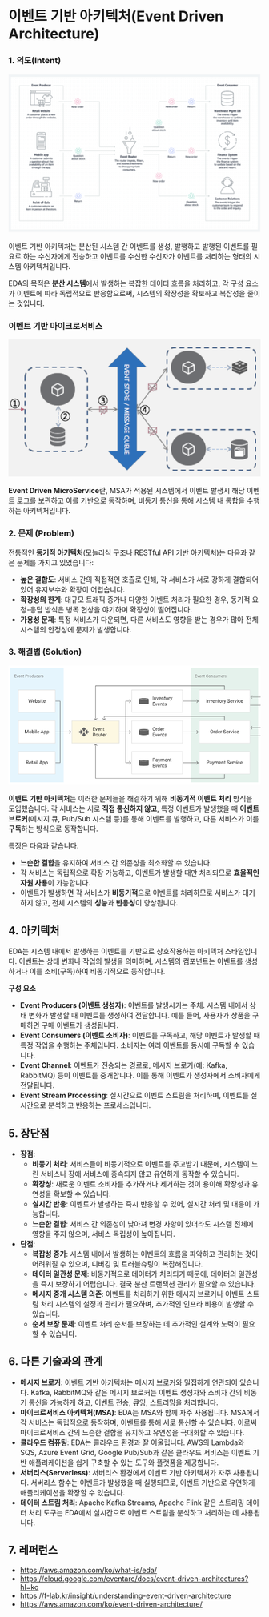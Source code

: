 # 이벤트 기반 아키텍처(Event Driven Architecture)

### 1. 의도(Intent)

![](./image/image1.png)

이벤트 기반 아키텍처는 분산된 시스템 간 이벤트를 생성, 발행하고 발행된 이벤트를 필요로 하는 수신자에게 전송하고 이벤트를 수신한 수신자가 이벤트를 처리하는 형태의 시스템 아키텍처입니다.

EDA의 목적은 **분산 시스템**에서 발생하는 복잡한 데이터 흐름을 처리하고, 각 구성 요소가 이벤트에 따라 독립적으로 반응함으로써, 시스템의 확장성을 확보하고 복잡성을 줄이는 것입니다.

### 이벤트 기반 마이크로서비스

![](./image/image2.png)

**Event Driven MicroService**란,
MSA가 적용된 시스템에서 이벤트 발생시 해당 이벤트 로그를 보관하고 이를 기반으로 동작하며, 비동기 통신을 통해 시스템 내 통합을 수행하는 아키텍처입니다.

### 2. 문제 (Problem)

전통적인 **동기적 아키텍처**(모놀리식 구조나 RESTful API 기반 아키텍처)는 다음과 같은 문제를 가지고 있었습니다:

- **높은 결합도**: 서비스 간의 직접적인 호출로 인해, 각 서비스가 서로 강하게 결합되어 있어 유지보수와 확장이 어렵습니다.
- **확장성의 한계**: 대규모 트래픽 증가나 다양한 이벤트 처리가 필요한 경우, 동기적 요청-응답 방식은 병목 현상을 야기하며 확장성이 떨어집니다.
- **가용성 문제**: 특정 서비스가 다운되면, 다른 서비스도 영향을 받는 경우가 많아 전체 시스템의 안정성에 문제가 발생합니다.

### 3. 해결법 (Solution)

![](./image/image3.png)

**이벤트 기반 아키텍처**는 이러한 문제들을 해결하기 위해 **비동기적 이벤트 처리** 방식을 도입했습니다. 각 서비스는 서로 **직접 통신하지 않고**, 특정 이벤트가 발생했을 때 **이벤트 브로커**(메시지 큐, Pub/Sub 시스템 등)를 통해 이벤트를 발행하고, 다른 서비스가 이를 **구독**하는 방식으로 동작합니다.

특징은 다음과 같습니다.

- **느슨한 결합**을 유지하여 서비스 간 의존성을 최소화할 수 있습니다.
- 각 서비스는 독립적으로 확장 가능하고, 이벤트가 발생할 때만 처리되므로 **효율적인 자원 사용**이 가능합니다.
- 이벤트가 발생하면 각 서비스가 **비동기적**으로 이벤트를 처리하므로 서비스가 대기하지 않고, 전체 시스템의 **성능**과 **반응성**이 향상됩니다.

## 4. 아키텍처

EDA는 시스템 내에서 발생하는 이벤트를 기반으로 상호작용하는 아키텍처 스타일입니다. 이벤트는 상태 변화나 작업의 발생을 의미하며, 시스템의 컴포넌트는 이벤트를 생성하거나 이를 소비(구독)하여 비동기적으로 동작합니다.

**구성 요소**

- **Event Producers (이벤트 생성자)**: 이벤트를 발생시키는 주체. 시스템 내에서 상태 변화가 발생할 때 이벤트를 생성하여 전달합니다. 예를 들어, 사용자가 상품을 구매하면 구매 이벤트가 생성됩니다.
- **Event Consumers (이벤트 소비자)**: 이벤트를 구독하고, 해당 이벤트가 발생할 때 특정 작업을 수행하는 주체입니다. 소비자는 여러 이벤트를 동시에 구독할 수 있습니다.
- **Event Channel**: 이벤트가 전송되는 경로로, 메시지 브로커(예: Kafka, RabbitMQ) 등이 이벤트를 중개합니다. 이를 통해 이벤트가 생성자에서 소비자에게 전달됩니다.
- **Event Stream Processing**: 실시간으로 이벤트 스트림을 처리하며, 이벤트를 실시간으로 분석하고 반응하는 프로세스입니다.

## 5. 장단점

- **장점**:
    - **비동기 처리**: 서비스들이 비동기적으로 이벤트를 주고받기 때문에, 시스템이 느린 서비스나 장애 서비스에 종속되지 않고 유연하게 동작할 수 있습니다.
    - **확장성**: 새로운 이벤트 소비자를 추가하거나 제거하는 것이 용이해 확장성과 유연성을 확보할 수 있습니다.
    - **실시간 반응**: 이벤트가 발생하는 즉시 반응할 수 있어, 실시간 처리 및 대응이 가능합니다.
    - **느슨한 결합**: 서비스 간 의존성이 낮아져 변경 사항이 있더라도 시스템 전체에 영향을 주지 않으며, 서비스 독립성이 높아집니다.
- **단점**:
    - **복잡성 증가**: 시스템 내에서 발생하는 이벤트의 흐름을 파악하고 관리하는 것이 어려워질 수 있으며, 디버깅 및 트러블슈팅이 복잡해집니다.
    - **데이터 일관성 문제**: 비동기적으로 데이터가 처리되기 때문에, 데이터의 일관성을 즉시 보장하기 어렵습니다. 결국 분산 트랜잭션 관리가 필요할 수 있습니다.
    - **메시지 중개 시스템 의존**: 이벤트를 처리하기 위한 메시지 브로커나 이벤트 스트림 처리 시스템의 설정과 관리가 필요하며, 추가적인 인프라 비용이 발생할 수 있습니다.
    - **순서 보장 문제**: 이벤트 처리 순서를 보장하는 데 추가적인 설계와 노력이 필요할 수 있습니다.

## 6. 다른 기술과의 관계

- **메시지 브로커**: 이벤트 기반 아키텍처는 메시지 브로커와 밀접하게 연관되어 있습니다. Kafka, RabbitMQ와 같은 메시지 브로커는 이벤트 생성자와 소비자 간의 비동기 통신을 가능하게 하고, 이벤트 전송, 큐잉, 스트리밍을 처리합니다.
- **마이크로서비스 아키텍처(MSA)**: EDA는 MSA와 함께 자주 사용됩니다. MSA에서 각 서비스는 독립적으로 동작하며, 이벤트를 통해 서로 통신할 수 있습니다. 이로써 마이크로서비스 간의 느슨한 결합을 유지하고 유연성을 극대화할 수 있습니다.
- **클라우드 컴퓨팅**: EDA는 클라우드 환경과 잘 어울립니다. AWS의 Lambda와 SQS, Azure Event Grid, Google Pub/Sub과 같은 클라우드 서비스는 이벤트 기반 애플리케이션을 쉽게 구축할 수 있는 도구와 플랫폼을 제공합니다.
- **서버리스(Serverless)**: 서버리스 환경에서 이벤트 기반 아키텍처가 자주 사용됩니다. 서버리스 함수는 이벤트가 발생했을 때 실행되므로, 이벤트 기반으로 유연하게 애플리케이션을 확장할 수 있습니다.
- **데이터 스트림 처리**: Apache Kafka Streams, Apache Flink 같은 스트리밍 데이터 처리 도구는 EDA에서 실시간으로 이벤트 스트림을 분석하고 처리하는 데 사용됩니다.

## 7. 레퍼런스

- https://aws.amazon.com/ko/what-is/eda/
- https://cloud.google.com/eventarc/docs/event-driven-architectures?hl=ko
- https://f-lab.kr/insight/understanding-event-driven-architecture
- https://aws.amazon.com/ko/event-driven-architecture/
